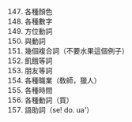 147. 各種顏色
148. 各種數字
149. 方位動詞
150. 與動詞
151. 幾個複合詞（不要水果這個例子）
152. 飢餓等詞
153. 朋友等詞
154. 各種職業（敎師，獵人）
155. 各種時間
156. 各種動詞（買）
157. 語助詞（se! do. ua'）